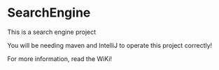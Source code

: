 # SearchEngine
This is a search engine project

You will be needing maven and IntelliJ to operate this project correctly!

For more information, read the WiKi!
